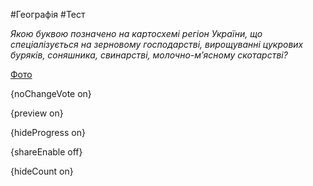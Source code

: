 #Географія #Тест

*Якою буквою позначено на картосхемі регіон України, що спеціалізується на зерновому господарстві, вирощуванні цукрових буряків, соняшника, свинарстві, молочно-м’ясному скотарстві?*

[Фото](https://zno.osvita.ua//doc/images/znotest/29/2920/163207_29.jpg)

{noChangeVote on}

{preview on}

{hideProgress on}

{shareEnable off}

{hideCount on}


